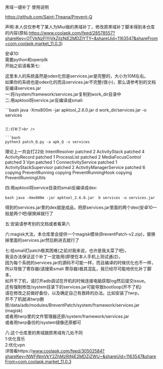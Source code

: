 黑域一键补丁 使用说明

https://github.com/Saint-Theana/Prevent-Q

声明:本人仅仅参考了某人为Miui做的黑域补丁，修改原黑域补丁脚本得到本仓库的内容(原帖:https://www.coolapk.com/feed/28578557?shareKey=OTVkNzFlYjVkZjIzNjE2MDZlYTY~&shareUid=1163547&shareFrom=com.coolapk.market_11.0.3)

安卓10: <br />
需要python和openjdk<br />
开始之前请看第七:<br />

这里本人的系统虽然是odex化但是services.jar是完整的，大小为10M左右。<br />
如果你的系统也是odex化的而且services.jar不完整(很小)，那么请参考别的文档反编译services.jar<br />
一:将/system/framework/services.jar复制到work_dir目录中<br />
二:用apktool将service.jar反编译成smali:<br />

​```bash
java -Xmx800m -jar apktool_2.6.0.jar d work_dir/services.jar  -o services
```

三:打补丁<br />

​```bash
python3 patch_Q.py -a apk_Q -s services
```
理论上一共会打22处
IntentResolver patched 2
ActivityStack patched 4
ActivityRecord patched 1
ProcessList patched 2
MediaFocusControl patched 3
Vpn patched 1
ConnectivityService patched 1
ActivityStackSupervisor patched 2
ActivityManagerService patched 6
copying PreventRunning
copying PreventRunningHook
copying PreventRunningUtils


四:用apktool将service目录的smali反编译成dex:<br />

​```bash
java -Xmx800m -jar apktool_2.6.0.jar  b services -o services.jar
​```

得到的services.jar里的dex就是成品，把原services.jar里面的两个dex(安卓10一般是两个吧)替换掉就行了<br />

五:安装请参考别的文档或者看第六

六:magisk大法，本仓库里会提供一个magisk模块(BreventPatch-v2.zip)，替换掉里面的services.jar然后刷进去就行了<br />

七:给smali打patch极其困难(之前对我来说，也许是我太菜了吧)，<br />
   我没办法保证这个补丁一定能用(即使在本人手机上测试通过)，<br />
   因为每个系统的services.jar的源码不可能一样，而且编译的时候优化也不一样，<br />
   所以导致了寄存器(请搜索smali 寄存器)极其混乱，我已经尽可能地优化补丁脚本，<br />
   如开不了机，请打开adb调试在开机的时候连接电脑获取log然后提交issue。<br />
   还有强制修改/system目录下的services.jar可能导致bootloop(开不了机)<br />
   请在修改之前做好备份，以及确定自己有救砖的办法。比如安装了twrp，<br />
   开不了机就进twrp删除/data/adb/modules/BreventPatch/system/framework/services.jar (magisk)<br />
   或者用twrp里的文件管理器还原/system/framework/services.jar<br />
   或者用twrp备份的/system镜像还原都可<br />

八:这个仓库里的黑域跟原黑域有几处不同<br />
    1:优化音乐<br />
    2:优化vpn<br />
    详情看https://www.coolapk.com/feed/30502584?shareKey=NWFjNmVkY2ZhMzRiNjE2MDZjZWU~&shareUid=1163547&shareFrom=com.coolapk.market_11.0.3<br />
    
